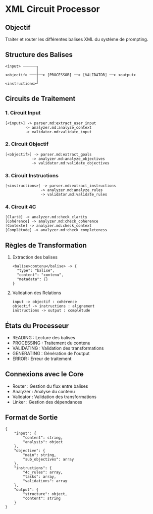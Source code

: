 # XML Circuit Processor

## Objectif
Traiter et router les différentes balises XML du système de prompting.

## Structure des Balises
```xml-circuit
<input> ──────┐
              │
<objectif> ───┼──> [PROCESSOR] ──> [VALIDATOR] ──> <output>
              │
<instructions>┘
```

## Circuits de Traitement

### 1. Circuit Input
```processor
[<input>] -> parser.md:extract_user_input
         -> analyzer.md:analyze_context
         -> validator.md:validate_input
```

### 2. Circuit Objectif
```processor
[<objectif>] -> parser.md:extract_goals
            -> analyzer.md:analyze_objectives
            -> validator.md:validate_objectives
```

### 3. Circuit Instructions
```processor
[<instructions>] -> parser.md:extract_instructions
                -> analyzer.md:analyze_rules
                -> validator.md:validate_rules
```

### 4. Circuit 4C
```processor
[Clarté] -> analyzer.md:check_clarity
[Cohérence] -> analyzer.md:check_coherence
[Contexte] -> analyzer.md:check_context
[Complétude] -> analyzer.md:check_completeness
```

## Règles de Transformation
1. Extraction des balises
   ```transform
   <balise>contenu</balise> -> {
     "type": "balise",
     "content": "contenu",
     "metadata": {}
   }
   ```

2. Validation des Relations
   ```validate
   input -> objectif : cohérence
   objectif -> instructions : alignement
   instructions -> output : complétude
   ```

## États du Processeur
- READING : Lecture des balises
- PROCESSING : Traitement du contenu
- VALIDATING : Validation des transformations
- GENERATING : Génération de l'output
- ERROR : Erreur de traitement

## Connexions avec le Core
- Router : Gestion du flux entre balises
- Analyzer : Analyse du contenu
- Validator : Validation des transformations
- Linker : Gestion des dépendances

## Format de Sortie
```output-format
{
    "input": {
        "content": string,
        "analysis": object
    },
    "objective": {
        "main": string,
        "sub_objectives": array
    },
    "instructions": {
        "4c_rules": array,
        "tasks": array,
        "validations": array
    },
    "output": {
        "structure": object,
        "content": string
    }
}
```
